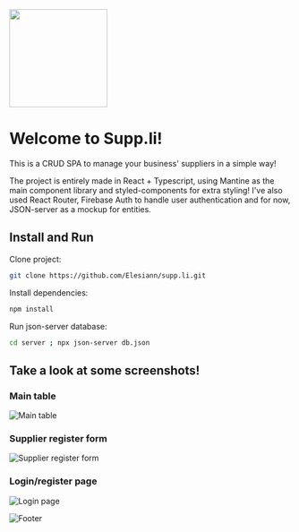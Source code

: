  <img src="https://github.com/user-attachments/assets/5263a746-1e09-44ca-8998-1fa9e3e94bfd" width="175"> 

<h1> Welcome to Supp.li! </h1>

This is a CRUD SPA to manage your business' suppliers in a simple way!

The project is entirely made in React + Typescript, using Mantine as the main component library and styled-components for extra styling!
I've also used React Router, Firebase Auth to handle user authentication and for now, JSON-server as a mockup for entities.

## Install and Run

Clone project:

```bash
git clone https://github.com/Elesiann/supp.li.git
```

Install dependencies:

```bash
npm install
```

Run json-server database:

```bash
cd server ; npx json-server db.json
```

## Take a look at some screenshots!

### Main table
![Main table](https://github.com/user-attachments/assets/5a05e587-bb65-4e3e-8caa-783de83854d8)

### Supplier register form
![Supplier register form](https://github.com/user-attachments/assets/74a56c14-684d-4821-8428-62c8d8ba4e3a)

### Login/register page
![Login page](https://github.com/user-attachments/assets/b8132196-4ef9-4533-b46d-d8980eb528f2)

![Footer](https://github.com/user-attachments/assets/c6380683-c4cd-4092-9941-68fe2ba8544d)
